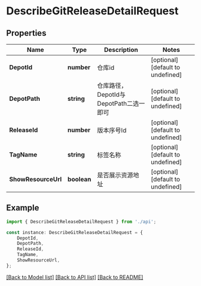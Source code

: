 # DescribeGitReleaseDetailRequest


## Properties

Name | Type | Description | Notes
------------ | ------------- | ------------- | -------------
**DepotId** | **number** | 仓库id | [optional] [default to undefined]
**DepotPath** | **string** | 仓库路径，DepotId与DepotPath二选一即可 | [optional] [default to undefined]
**ReleaseId** | **number** | 版本序号Id | [optional] [default to undefined]
**TagName** | **string** | 标签名称 | [optional] [default to undefined]
**ShowResourceUrl** | **boolean** | 是否展示资源地址 | [optional] [default to undefined]

## Example

```typescript
import { DescribeGitReleaseDetailRequest } from './api';

const instance: DescribeGitReleaseDetailRequest = {
    DepotId,
    DepotPath,
    ReleaseId,
    TagName,
    ShowResourceUrl,
};
```

[[Back to Model list]](../README.md#documentation-for-models) [[Back to API list]](../README.md#documentation-for-api-endpoints) [[Back to README]](../README.md)
